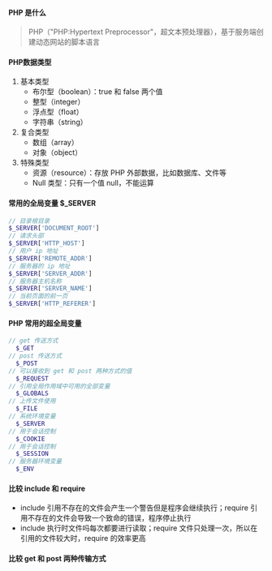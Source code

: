 #### PHP 是什么

> PHP（"PHP:Hypertext Preprocessor"，超文本预处理器），基于服务端创建动态网站的脚本语言

#### PHP数据类型

1. 基本类型
   - 布尔型（boolean）：true 和 false 两个值
   - 整型（integer）
   - 浮点型（float）
   - 字符串（string）
2. 复合类型
   - 数组（array）
   - 对象（object）
3. 特殊类型
   - 资源（resource）：存放 PHP 外部数据，比如数据库、文件等
   - Null 类型：只有一个值 null，不能运算

#### 常用的全局变量 $_SERVER

```php
// 目录根目录
$_SERVER['DOCUMENT_ROOT']
// 请求头部
$_SERVER['HTTP_HOST']
// 用户 ip 地址
$_SERVER['REMOTE_ADDR']
// 服务器的 ip 地址
$_SERVER['SERVER_ADDR']
// 服务器主机名称
$_SERVER['SERVER_NAME']
// 当前页面的前一页
$_SERVER['HTTP_REFERER']
```

#### PHP 常用的超全局变量

```php
// get 传送方式
  $_GET
// post 传送方式
  $_POST
// 可以接收到 get 和 post 两种方式的值
  $_REQUEST
// 引用全局作用域中可用的全部变量
  $_GLOBALS
// 上传文件使用
  $_FILE
// 系统环境变量
  $_SERVER
// 用于会话控制
  $_COOKIE
// 用于会话控制
  $_SESSION
// 服务器环境变量
  $_ENV
```

#### 比较 include 和 require 

- include 引用不存在的文件会产生一个警告但是程序会继续执行；require 引用不存在的文件会导致一个致命的错误，程序停止执行
- include 执行时文件吗每次都要进行读取；require 文件只处理一次，所以在引用的文件较大时，require 的效率更高

#### 比较 get 和 post 两种传输方式

